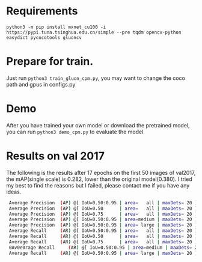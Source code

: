# Requirements

`python3 -m pip install mxnet_cu100 -i https://pypi.tuna.tsinghua.edu.cn/simple --pre tqdm opencv-python easydict pycocotools gluoncv`

# Prepare for train.
Just run `python3 train_gluon_cpm.py`, you may want to change the coco path and gpus in configs.py


# Demo
After you have trained your own model or download the pretrained model, you can run `python3 demo_cpm.py` to evaluate the model.


# Results on val 2017

The following is the results after 17 epochs on the first 50 images of val2017, the mAP(single scale) is 0.282,
lower than the original model(0.380). I tried my best to find the reasons but I failed, please contact
me if you have any ideas.

```bash
 Average Precision  (AP) @[ IoU=0.50:0.95 | area=   all | maxDets= 20 ] = 0.282
 Average Precision  (AP) @[ IoU=0.50      | area=   all | maxDets= 20 ] = 0.584
 Average Precision  (AP) @[ IoU=0.75      | area=   all | maxDets= 20 ] = 0.249
 Average Precision  (AP) @[ IoU=0.50:0.95 | area=medium | maxDets= 20 ] = 0.198
 Average Precision  (AP) @[ IoU=0.50:0.95 | area= large | maxDets= 20 ] = 0.403
 Average Recall     (AR) @[ IoU=0.50:0.95 | area=   all | maxDets= 20 ] = 0.342
 Average Recall     (AR) @[ IoU=0.50      | area=   all | maxDets= 20 ] = 0.634
 Average Recall     (AR) @[ IoU=0.75      | area=   all | maxDets= 20 ] = 0.326
 0Av0e0rage Recall     (AR) @[ IoU=0.50:0.95 | area=medium | maxDets= 20 ] = 0.207
 Average Recall     (AR) @[ IoU=0.50:0.95 | area= large | maxDets= 20 ] = 0.536
```
